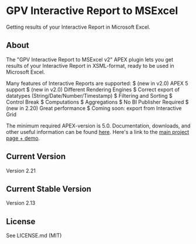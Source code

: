 GPV Interactive Report to MSExcel
=================================

Getting results of your Interactive Report in Microsoft Excel. 

## About

The "GPV Interactive Report to MSExcel v2" APEX plugin lets you get results of your Interactive Report in XSML-format, ready to be used in Microsoft Excel.

Many features of Interactive Reports are supported:
 $  (new in v2.0) APEX 5 support
 $  (new in v2.0) Different Rendering Engines
 $  Correct export of datatypes (String/Date/Number/Timestamp)
 $  Filtering and Sorting
 $  Control Break
 $  Computations
 $  Aggregations
 $  No BI Publisher Required
 $  (new in 2.20) Great performance 
 $  Coming soon: export from Interactive Grid

The minimum required APEX-version is 5.0.
Documentation, downloads, and other useful information can be found [here](http://glebovpavel.github.io/Description_IR_TO_XSLX/).
Here's a link to the [main project page + demo](http://glebovpavel.github.io/Description_IR_TO_XSLX/).

## Current Version

Version 2.21

## Current Stable Version

Version 2.13

## License

See LICENSE.md (MIT)
